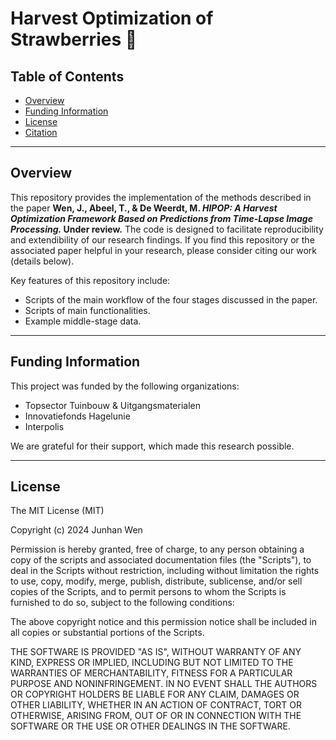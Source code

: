 # Harvest Optimization of Strawberries 🍓

## Table of Contents

- [Overview](#overview)
- [Funding Information](#funding-information)
- [License](#license)
- [Citation](#citation)

---

## Overview

This repository provides the implementation of the methods described in the paper **Wen, J., Abeel, T., & De Weerdt, M. _HIPOP: A Harvest Optimization Framework Based on Predictions from Time-Lapse Image Processing._ Under review.** The code is designed to facilitate reproducibility and extendibility of our research findings. If you find this repository or the associated paper helpful in your research, please consider citing our work (details below).

Key features of this repository include:

- Scripts of the main workflow of the four stages discussed in the paper.
- Scripts of main functionalities.
- Example middle-stage data.

---

## Funding Information

This project was funded by the following organizations:

- Topsector Tuinbouw & Uitgangsmaterialen
- Innovatiefonds Hagelunie
- Interpolis

We are grateful for their support, which made this research possible.

---

## License

The MIT License (MIT)

Copyright (c) 2024 Junhan Wen

Permission is hereby granted, free of charge, to any person obtaining a copy of the scripts and associated documentation files (the "Scripts"), to deal in the Scripts without restriction, including without limitation the rights to use, copy, modify, merge, publish, distribute, sublicense, and/or sell copies of the Scripts, and to permit persons to whom the Scripts is furnished to do so, subject to the following conditions:

The above copyright notice and this permission notice shall be included in all copies or substantial portions of the Scripts.

THE SOFTWARE IS PROVIDED "AS IS", WITHOUT WARRANTY OF ANY KIND, EXPRESS OR IMPLIED, INCLUDING BUT NOT LIMITED TO THE WARRANTIES OF MERCHANTABILITY, FITNESS FOR A PARTICULAR PURPOSE AND NONINFRINGEMENT. IN NO EVENT SHALL THE AUTHORS OR COPYRIGHT HOLDERS BE LIABLE FOR ANY CLAIM, DAMAGES OR OTHER LIABILITY, WHETHER IN AN ACTION OF CONTRACT, TORT OR OTHERWISE, ARISING FROM, OUT OF OR IN CONNECTION WITH THE SOFTWARE OR THE USE OR OTHER DEALINGS IN THE SOFTWARE.
